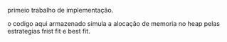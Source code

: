 primeio trabalho de implementação.


 o codigo aqui armazenado simula a alocação de memoria no heap pelas estrategias frist fit e best fit.

